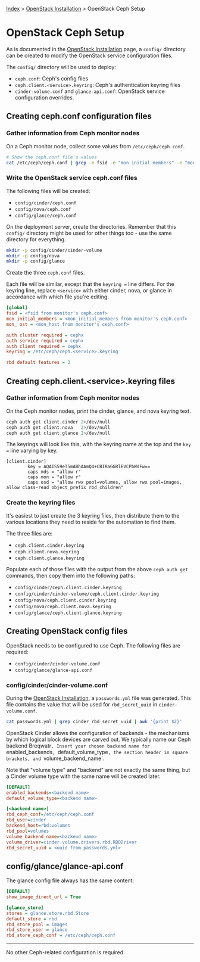 [Index](/)
\> [OpenStack Installation](/openstack-install.html)
\> OpenStack Ceph Setup

# OpenStack Ceph Setup

As is documented in the [OpenStack Installation](/openstack-install.html) page,
a `config/` directory can be created to modify the OpenStack service
configuration files.

The `config/` directory will be used to deploy:

- `ceph.conf`: Ceph's config files
- `ceph.client.<service>.keyring`: Ceph's authentication keyring files
- `cinder-volume.conf` and `glance-api.conf`: OpenStack service configuration
  overrides.


## Creating ceph.conf configuration files

### Gather information from Ceph monitor nodes

On a Ceph monitor node, collect some values from `/etc/ceph/ceph.conf`.

```bash
# Show the ceph.conf file's values
cat /etc/ceph/ceph.conf | grep -e fsid -e "mon initial members" -e "mon host"
```

### Write the OpenStack service ceph.conf files

The following files will be created:

- `config/cinder/ceph.conf`
- `config/nova/ceph.conf`
- `config/glance/ceph.conf`


On the deployment server, create the directories. Remember that this `config/`
directory might be used for other things too - use the same directory for
everything.

```bash
mkdir -p config/cinder/cinder-volume
mkdir -p config/nova
mkdir -p config/glance
```

Create the three `ceph.conf` files.

Each file will be similar, except that the `keyring =` line differs. For the
keyring line, replace `<service>` with either cinder, nova, or glance in
accordance with which file you're editing.

```ini
[global]
fsid = <fsid from monitor's ceph.conf>
mon initial_members = <mon_initial_members from monitor's ceph.conf>
mon_ ost = <mon_host from monitor's ceph.conf>

auth cluster required = cephx
auth service required = cephx
auth client required = cephx
keyring = /etc/ceph/ceph.<service>.keyring

rbd default features = 3
```

## Creating ceph.client.\<service\>.keyring files

### Gather information from Ceph monitor nodes

On the Ceph monitor nodes, print the cinder, glance, and nova keyring text.

```bash
ceph auth get client.cinder 2>/dev/null
ceph auth get client.nova   2>/dev/null
ceph auth get client.glance 2>/dev/null
```

The keyrings will look like this, with the keyring name at the top and the
`key =` line varying by key.

```
[client.cinder]
        key = AQAIS59eT5mABhAAmQ4+CBIRaGGRlEVCPbWdFw==
        caps mds = "allow r"
        caps mon = "allow r"
        caps osd = "allow rwx pool=volumes, allow rwx pool=images, allow class-read object_prefix rbd_children"
```

### Create the keyring files

It's easiest to just create the 3 keyring files, then distribute them to the
various locations they need to reside for the automation to find them.

The three files are:

- `ceph.client.cinder.keyring`
- `ceph.client.nova.keyring`
- `ceph.client.glance.keyring`

Populate each of those files with the output from the above `ceph auth get`
commands, then copy them into the following paths:

- `config/cinder/ceph.client.cinder.keyring`
- `config/cinder/cinder-volume/ceph.client.cinder.keyring`
- `config/nova/ceph.client.cinder.keyring`
- `config/nova/ceph.client.nova.keyring`
- `config/glance/ceph.client.glance.keyring`


## Creating OpenStack config files

OpenStack needs to be configured to use Ceph. The following files are required:

- `config/cinder/cinder-volume.conf`
- `config/glance/glance-api.conf`


### config/cinder/cinder-volume.conf

During the [OpenStack Installation](/openstack-install.html), a `passwords.yml`
file was generated. This file contains the value that will be used for
`rbd_secret_uuid` in `cinder-volume.conf`.

```bash
cat passwords.yml | grep cinder_rbd_secret_uuid | awk '{print $2}'
```

OpenStack Cinder allows the configuration of backends - the mechanisms by which
logical block devices are carved out. We typically name our Ceph backend
Breqwatr`. Insert your chosen backend name for `enabled_backends`,
`default_volume_type`, the section header in square brackets, and
`volume_backend_name`.

Note that "volume type" and "backend" are not exactly the same thing, but a
Cinder volume type with the same name will be created later.


```ini
[DEFAULT]
enabled_backends=<backend name>
default_volume_type=<backend name>

[<backend name>]
rbd_ceph_conf=/etc/ceph/ceph.conf
rbd_user=cinder
backend_host=rbd:volumes
rbd_pool=volumes
volume_backend_name=<backend name>
volume_driver=cinder.volume.drivers.rbd.RBDDriver
rbd_secret_uuid = <uuid from passwords.yml>
```


## config/glance/glance-api.conf

The glance config file always has the same content:

```ini
[DEFAULT]
show_image_direct_url = True

[glance_store]
stores = glance.store.rbd.Store
default_store = rbd
rbd_store_pool = images
rbd_store_user = glance
rbd_store_ceph_conf = /etc/ceph/ceph.conf
```

---

No other Ceph-related configuration is required.
